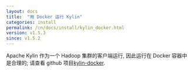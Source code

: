```yaml
---
layout: docs
title:  "用 Docker 运行 Kylin"
categories: install
permalink: /cn/docs/install/kylin_docker.html
version: v1.5.3
since: v1.5.2
---
```


Apache Kylin 作为一个 Hadoop 集群的客户端运行, 因此运行在 Docker 容器中是合理的; 请查看 github 项目[kylin-docker](https://github.com/Kyligence/kylin-docker/).

